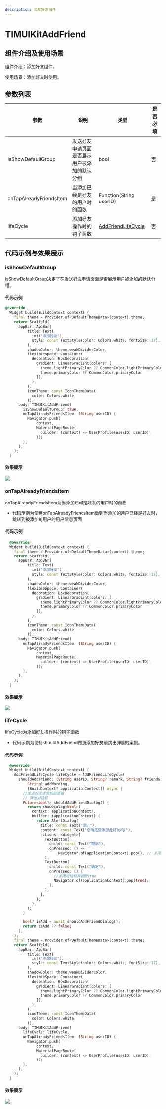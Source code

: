 ```yaml
---
description: 添加好友组件
---
```


# TIMUIKitAddFriend

## 组件介绍及使用场景 <a href="#he-shi-shi-yong" id="he-shi-shi-yong"></a>

组件介绍：添加好友组件。

使用场景：添加好友时使用。

## 参数列表

| 参数                      | 说明                     | 类型                                          | 是否必填 |
| ----------------------- | ---------------------- | ------------------------------------------- | ---- |
| isShowDefaultGroup      | 发送好友申请页面是否展示用户被添加的默认分组 | bool                                        | 否    |
| onTapAlreadyFriendsItem | 当添加已经是好友的用户时的函数        | Function(String userID)                     | 是    |
| lifeCycle               | 添加好友操作时的钩子函数           | [AddFriendLifeCycle](AddFriendLifeCycle.md) | 否    |

## 代码示例与效果展示

### isShowDefaultGroup

isShowDefaultGroup决定了在发送好友申请页面是否展示用户被添加的默认分组。

#### 代码示例

```dart
@override
  Widget build(BuildContext context) {
    final theme = Provider.of<DefaultThemeData>(context).theme;
    return Scaffold(
      appBar: AppBar(
          title: Text(
            imt("添加好友"),
            style: const TextStyle(color: Colors.white, fontSize: 17),
          ),
          shadowColor: theme.weakDividerColor,
          flexibleSpace: Container(
            decoration: BoxDecoration(
              gradient: LinearGradient(colors: [
                theme.lightPrimaryColor ?? CommonColor.lightPrimaryColor,
                theme.primaryColor ?? CommonColor.primaryColor
              ]),
            ),
          ),
          iconTheme: const IconThemeData(
            color: Colors.white,
          )),
      body: TIMUIKitAddFriend(
        isShowDefaultGroup: true,
        onTapAlreadyFriendsItem: (String userID) {
          Navigator.push(
              context,
              MaterialPageRoute(
                builder: (context) => UserProfile(userID: userID),
              ));
        },
      ),
    );
  }
```

#### 效果展示

![](../../\_book/.gitbook/assets/TIMUIKitAddFriend-isShowDefaultGroup.png)

### onTapAlreadyFriendsItem

onTapAlreadyFriendsItem为当添加已经是好友的用户时的函数

* 代码示例为使用onTapAlreadyFriendsItem做到当添加的用户已经是好友时，跳转到被添加的用户的用户信息页面

#### 代码示例

```dart
  @override
  Widget build(BuildContext context) {
    final theme = Provider.of<DefaultThemeData>(context).theme;
    return Scaffold(
      appBar: AppBar(
          title: Text(
            imt("添加好友"),
            style: const TextStyle(color: Colors.white, fontSize: 17),
          ),
          shadowColor: theme.weakDividerColor,
          flexibleSpace: Container(
            decoration: BoxDecoration(
              gradient: LinearGradient(colors: [
                theme.lightPrimaryColor ?? CommonColor.lightPrimaryColor,
                theme.primaryColor ?? CommonColor.primaryColor
              ]),
            ),
          ),
          iconTheme: const IconThemeData(
            color: Colors.white,
          )),
      body: TIMUIKitAddFriend(
        onTapAlreadyFriendsItem: (String userID) {
          Navigator.push(
              context,
              MaterialPageRoute(
                builder: (context) => UserProfile(userID: userID),
              ));
        },
      ),
    );
  }
```

#### 效果展示

![](../../\_book/.gitbook/assets/TIMUIKitAddFriend-onTapAlreadyFriendsItem.gif)

### lifeCycle

lifeCycle为添加好友操作时的钩子函数

* 代码示例为使用shouldAddFriend做到添加好友前跳出弹窗的案例。

#### 代码示例

```dart
  @override
  Widget build(BuildContext context) {
    AddFriendLifeCycle lifeCycle = AddFriendLifeCycle(
      shouldAddFriend: (String userID, String? remark, String? friendGroup,
          String? addWording,
          [BuildContext? applicationContext]) async {
        //发送好友请求前的逻辑
        // 弹出对话框
        Future<bool?> shouldAddFriendDialog() {
          return showDialog<bool>(
            context: applicationContext!,
            builder: (applicationContext) {
              return AlertDialog(
                title: const Text("提示"),
                content: const Text("您确定要添加此好友吗?"),
                actions: <Widget>[
                  TextButton(
                    child: const Text("取消"),
                    onPressed: () =>
                        Navigator.of(applicationContext).pop(), // 关闭对话框
                  ),
                  TextButton(
                    child: const Text("确定"),
                    onPressed: () {
                      //关闭对话框并返回true
                      Navigator.of(applicationContext).pop(true);
                    },
                  ),
                ],
              );
            },
          );
        }

        bool? isAdd = await shouldAddFriendDialog();
        return isAdd ?? false;
      },
    );
    final theme = Provider.of<DefaultThemeData>(context).theme;
    return Scaffold(
      appBar: AppBar(
          title: Text(
            imt("添加好友"),
            style: const TextStyle(color: Colors.white, fontSize: 17),
          ),
          shadowColor: theme.weakDividerColor,
          flexibleSpace: Container(
            decoration: BoxDecoration(
              gradient: LinearGradient(colors: [
                theme.lightPrimaryColor ?? CommonColor.lightPrimaryColor,
                theme.primaryColor ?? CommonColor.primaryColor
              ]),
            ),
          ),
          iconTheme: const IconThemeData(
            color: Colors.white,
          )),
      body: TIMUIKitAddFriend(
        lifeCycle: lifeCycle,
        onTapAlreadyFriendsItem: (String userID) {
          Navigator.push(
              context,
              MaterialPageRoute(
                builder: (context) => UserProfile(userID: userID),
              ));
        },
      ),
    );
  }
```

#### 效果展示

![](../../\_book/.gitbook/assets/TIMUIKitAddFriend-lifeCircle.gif)
